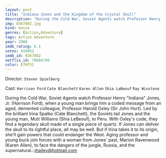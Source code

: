 ```yaml
---
layout: post
title: "Indiana Jones and the Kingdom of the Crystal Skull"
description: "During the Cold War, Soviet Agents watch Professor Henry Indiana Jones, Jr. (Harrison Ford), when a young man brings him a coded message from an aged, demented colleague, Professor Harold Oxley (Sir John Hurt). Led by the brilliant Irina Spalko (Cate Blanchett), the Soviets tail Jones and the young man, Mutt Williams (Shia LeBeouf), to Peru. With Oxley's code, they find a legendary skull made of a single pi.."
img: 0367882.jpg
kind: movie
genres: [Action,Adventure]
tags: Action Adventure 
year: 2008
imdb_rating: 6.1
votes: 416052
imdb_id: 0367882
netflix_id: 70084799
color: E76F51
---
```

Director: `Steven Spielberg`  

Cast: `Harrison Ford` `Cate Blanchett` `Karen Allen` `Shia LaBeouf` `Ray Winstone` 

During the Cold War, Soviet Agents watch Professor Henry "Indiana" Jones, Jr. (Harrison Ford), when a young man brings him a coded message from an aged, demented colleague, Professor Harold Oxley (Sir John Hurt). Led by the brilliant Irina Spalko (Cate Blanchett), the Soviets tail Jones and the young man, Mutt Williams (Shia LeBeouf), to Peru. With Oxley's code, they find a legendary skull made of a single piece of quartz. If Jones can deliver the skull to its rightful place, all may be well. But if Irina takes it to its origin, she'll gain powers that could endanger the West. Aging professor and young buck join forces with a woman from Jones' past, Marion Ravenwood (Karen Allen), to face the dangers of the jungle, Russia, and the supernatural.::<jhailey@hotmail.com>